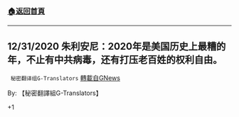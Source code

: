 ###  [:house:返回首頁](https://github.com/ourhimalayas/txt)
---

## 12/31/2020 朱利安尼：2020年是美国历史上最糟的年，不止有中共病毒，还有打压老百姓的权利自由。
` 秘密翻译组G-Translators` [轉載自GNews](https://gnews.org/zh-hans/707893/)

By: 【秘密翻譯組G-Translators】

+1
